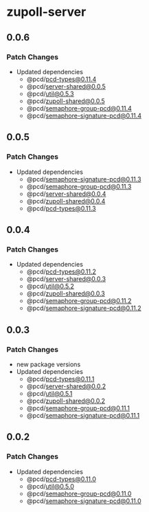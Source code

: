 # zupoll-server

## 0.0.6

### Patch Changes

- Updated dependencies
  - @pcd/pcd-types@0.11.4
  - @pcd/server-shared@0.0.5
  - @pcd/util@0.5.3
  - @pcd/zupoll-shared@0.0.5
  - @pcd/semaphore-group-pcd@0.11.4
  - @pcd/semaphore-signature-pcd@0.11.4

## 0.0.5

### Patch Changes

- Updated dependencies
  - @pcd/semaphore-signature-pcd@0.11.3
  - @pcd/semaphore-group-pcd@0.11.3
  - @pcd/server-shared@0.0.4
  - @pcd/zupoll-shared@0.0.4
  - @pcd/pcd-types@0.11.3

## 0.0.4

### Patch Changes

- Updated dependencies
  - @pcd/pcd-types@0.11.2
  - @pcd/server-shared@0.0.3
  - @pcd/util@0.5.2
  - @pcd/zupoll-shared@0.0.3
  - @pcd/semaphore-group-pcd@0.11.2
  - @pcd/semaphore-signature-pcd@0.11.2

## 0.0.3

### Patch Changes

- new package versions
- Updated dependencies
  - @pcd/pcd-types@0.11.1
  - @pcd/server-shared@0.0.2
  - @pcd/util@0.5.1
  - @pcd/zupoll-shared@0.0.2
  - @pcd/semaphore-group-pcd@0.11.1
  - @pcd/semaphore-signature-pcd@0.11.1

## 0.0.2

### Patch Changes

- Updated dependencies
  - @pcd/pcd-types@0.11.0
  - @pcd/util@0.5.0
  - @pcd/semaphore-group-pcd@0.11.0
  - @pcd/semaphore-signature-pcd@0.11.0
